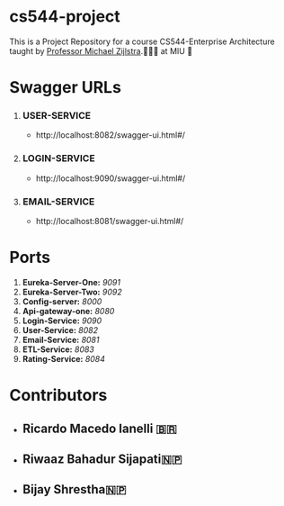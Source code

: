 # cs544-project
This is a Project Repository for a course CS544-Enterprise Architecture
taught by [Professor Michael Zijlstra](https://manalabs.org/).🧑🏽‍🏫 at MIU 🏫

# Swagger URLs

1. ### USER-SERVICE
   - http://localhost:8082/swagger-ui.html#/

2. ### LOGIN-SERVICE
   - http://localhost:9090/swagger-ui.html#/

3. ### EMAIL-SERVICE
   - http://localhost:8081/swagger-ui.html#/


# Ports
1. **Eureka-Server-One:** *9091*
2. **Eureka-Server-Two:** *9092*
3. **Config-server:** *8000*
4. **Api-gateway-one:** *8080*
5. **Login-Service:** *9090*
6. **User-Service:** *8082*
7. **Email-Service:** *8081*
8. **ETL-Service:** *8083*
9. **Rating-Service:** *8084*

# Contributors
- ## Ricardo Macedo Ianelli 🇧🇷
- ## Riwaaz Bahadur Sijapati🇳🇵
- ## Bijay Shrestha🇳🇵
